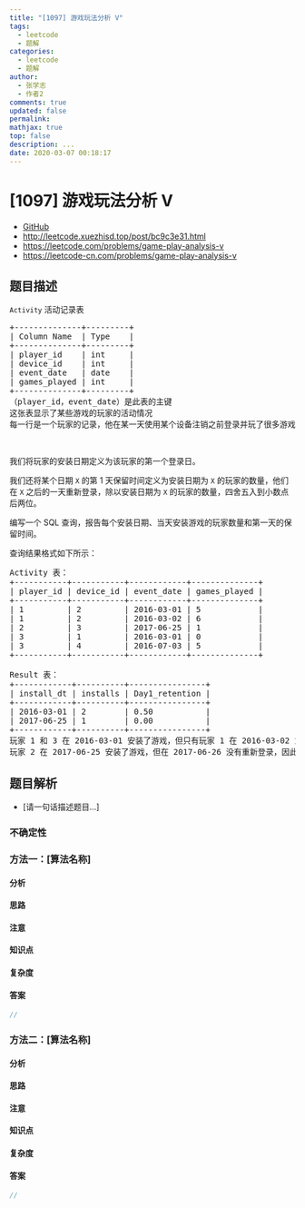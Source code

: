 ```yaml
---
title: "[1097] 游戏玩法分析 V"
tags:
  - leetcode
  - 题解
categories:
  - leetcode
  - 题解
author:
  - 张学志
  - 作者2
comments: true
updated: false
permalink:
mathjax: true
top: false
description: ...
date: 2020-03-07 00:18:17
---
```



# [1097] 游戏玩法分析 V
* [GitHub](https://github.com/algoboy101/LeetCodeCrowdsource/tree/master/_posts/QA/%5B1097%5D%20%E6%B8%B8%E6%88%8F%E7%8E%A9%E6%B3%95%E5%88%86%E6%9E%90%20V.md)
* http://leetcode.xuezhisd.top/post/bc9c3e31.html
* https://leetcode.com/problems/game-play-analysis-v
* https://leetcode-cn.com/problems/game-play-analysis-v


## 题目描述

<p><code>Activity</code> 活动记录表</p>

<pre>+--------------+---------+
| Column Name  | Type    |
+--------------+---------+
| player_id    | int     |
| device_id    | int     |
| event_date   | date    |
| games_played | int     |
+--------------+---------+
（player_id，event_date）是此表的主键
这张表显示了某些游戏的玩家的活动情况
每一行是一个玩家的记录，他在某一天使用某个设备注销之前登录并玩了很多游戏（可能是 0）
</pre>

<p>&nbsp;</p>

<p>我们将玩家的安装日期定义为该玩家的第一个登录日。</p>

<p>我们还将某个日期 <code>X</code> 的第 1 天保留时间定义为安装日期为 <code>X</code>&nbsp;的玩家的数量，他们在 <code>X</code>&nbsp;之后的一天重新登录，除以安装日期为 <code>X</code>&nbsp;的玩家的数量，四舍五入到小数点后两位。</p>

<p>编写一个 SQL 查询，报告每个安装日期、当天安装游戏的玩家数量和第一天的保留时间。</p>

<p>查询结果格式如下所示：</p>

<pre>Activity 表：
+-----------+-----------+------------+--------------+
| player_id | device_id | event_date | games_played |
+-----------+-----------+------------+--------------+
| 1         | 2         | 2016-03-01 | 5            |
| 1         | 2         | 2016-03-02 | 6            |
| 2         | 3         | 2017-06-25 | 1            |
| 3         | 1         | 2016-03-01 | 0            |
| 3         | 4         | 2016-07-03 | 5            |
+-----------+-----------+------------+--------------+

Result 表：
+------------+----------+----------------+
| install_dt | installs | Day1_retention |
+------------+----------+----------------+
| 2016-03-01 | 2        | 0.50           |
| 2017-06-25 | 1        | 0.00           |
+------------+----------+----------------+
玩家 1 和 3 在 2016-03-01 安装了游戏，但只有玩家 1 在 2016-03-02 重新登录，所以 2016-03-01 的第一天保留时间是 1/2=0.50
玩家 2 在 2017-06-25 安装了游戏，但在 2017-06-26 没有重新登录，因此 2017-06-25 的第一天保留为 0/1=0.00
</pre>



## 题目解析
* [请一句话描述题目...]

### 不确定性


### 方法一：[算法名称]

#### 分析

#### 思路

#### 注意

#### 知识点

#### 复杂度

#### 答案

```cpp
//
```


### 方法二：[算法名称]

#### 分析

#### 思路

#### 注意

#### 知识点

#### 复杂度

#### 答案

```cpp
//
```


